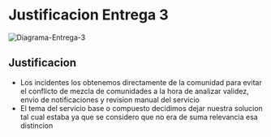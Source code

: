# Justificacion Entrega 3 

![Diagrama-Entrega-3](./)

## Justificacion 

* Los incidentes los obtenemos directamente de la comunidad para evitar el conflicto de mezcla de comunidades a la hora de analizar  validez, envio de notificaciones y revision manual del servicio
* El tema del servicio base o compuesto decidimos dejar nuestra solucion tal cual estaba ya que se considero que no era de suma relevancia esa distincion
